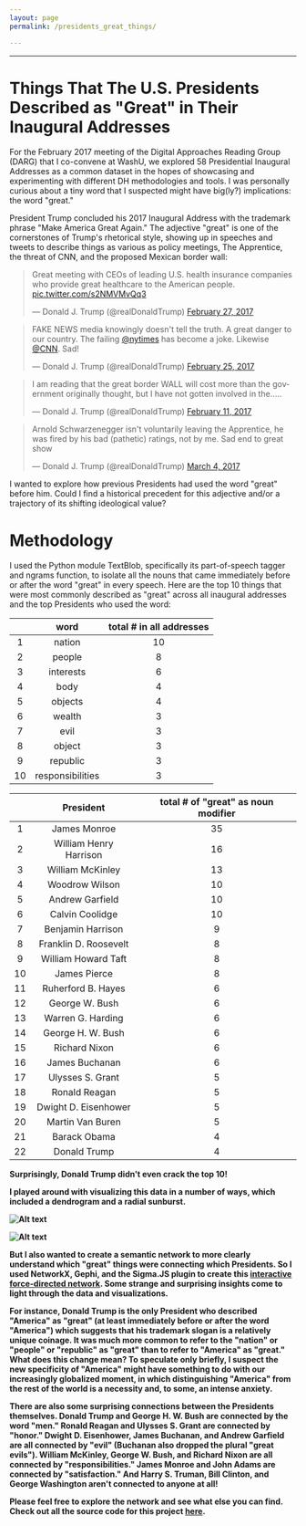 ```yaml
---
layout: page
permalink: /presidents_great_things/

---
```

---

# **Things That The U.S. Presidents Described as "Great" in Their Inaugural Addresses**

For the February 2017 meeting of the Digital Approaches Reading Group (DARG) that I co-convene at WashU, we explored 58 Presidential Inaugural Addresses as a common dataset in the hopes of showcasing and experimenting with different DH methodologies and tools. I was personally curious about a tiny word that I suspected might have big(ly?) implications: the word "great."

President Trump concluded his 2017 Inaugural Address with the trademark phrase "Make America Great Again." The adjective "great" is one of the cornerstones of Trump's rhetorical style, showing up in speeches and tweets to describe things as various as policy meetings, The Apprentice, the threat of CNN, and the proposed Mexican border wall:


<blockquote class="twitter-tweet" data-lang="en"><p lang="en" dir="ltr">Great meeting with CEOs of leading U.S. health insurance companies who provide great healthcare to the American people. <a href="https://t.co/s2NMVMvQq3">pic.twitter.com/s2NMVMvQq3</a></p>&mdash; Donald J. Trump (@realDonaldTrump) <a href="https://twitter.com/realDonaldTrump/status/836261209540288513">February 27, 2017</a></blockquote>
<script async src="//platform.twitter.com/widgets.js" charset="utf-8"></script>

<blockquote class="twitter-tweet" data-lang="en"><p lang="en" dir="ltr">FAKE NEWS media knowingly doesn&#39;t tell the truth. A great danger to our country. The failing <a href="https://twitter.com/nytimes">@nytimes</a> has become a joke. Likewise <a href="https://twitter.com/CNN">@CNN</a>. Sad!</p>&mdash; Donald J. Trump (@realDonaldTrump) <a href="https://twitter.com/realDonaldTrump/status/835325771858251776">February 25, 2017</a></blockquote>
<script async src="//platform.twitter.com/widgets.js" charset="utf-8"></script>

<blockquote class="twitter-tweet" data-lang="en"><p lang="en" dir="ltr">I am reading that the great border WALL will cost more than the government originally thought, but I have not gotten involved in the.....</p>&mdash; Donald J. Trump (@realDonaldTrump) <a href="https://twitter.com/realDonaldTrump/status/830405706255912960">February 11, 2017</a></blockquote>
<script async src="//platform.twitter.com/widgets.js" charset="utf-8"></script>

<blockquote class="twitter-tweet" data-lang="en"><p lang="en" dir="ltr">Arnold Schwarzenegger isn&#39;t voluntarily leaving the Apprentice, he was fired by his bad (pathetic) ratings, not by me. Sad end to great show</p>&mdash; Donald J. Trump (@realDonaldTrump) <a href="https://twitter.com/realDonaldTrump/status/838016045222854656">March 4, 2017</a></blockquote>
<script async src="//platform.twitter.com/widgets.js" charset="utf-8"></script>

I wanted to explore how previous Presidents had used the word "great" before him. Could I find a historical precedent for this adjective and/or a trajectory of its shifting ideological value?

# Methodology

I used the Python module TextBlob, specifically its part-of-speech tagger and ngrams function, to isolate all the nouns that came immediately before or after the word "great" in every speech. Here are the top 10 things that were most commonly described as "great" across all inaugural addresses and the top Presidents who used the word:



| | word      | total # in all addresses |
|:-----------:|:-------------------------:|:--:|
| 1 | nation    | 10                      |
| 2 | people    | 8                       |
| 3 | interests | 6                       |
| 4 | body      | 4                       |
| 5 | objects   | 4                       |
| 6 | wealth    | 3                       |
| 7 | evil      | 3                       |
| 8 | object    | 3                       |
| 9 | republic  | 3                       |
| 10 | responsibilities  | 3                       |


<b>

<b>

|    | President | total # of "great" as noun modifier |
|:----:|:------------------------:|:----:|
| 1  | James Monroe           | 35 |
| 2  | William Henry Harrison | 16 |
| 3  | William McKinley       | 13 |
| 4  | Woodrow Wilson         | 10 |
| 5  | Andrew Garfield        | 10 |
| 6  | Calvin Coolidge        | 10 |
| 7  | Benjamin Harrison      | 9  |
| 8  | Franklin D. Roosevelt  | 8  |
| 9  | William Howard Taft    | 8  |
| 10 | James Pierce           | 8  |
| 11 | Ruherford B. Hayes     | 6  |
| 12 | George W. Bush         | 6  |
| 13 | Warren G. Harding      | 6  |
| 14 | George H. W. Bush      | 6  |
| 15 | Richard Nixon          | 6  |
| 16 | James Buchanan         | 6  |
| 17 | Ulysses S. Grant       | 5  |
| 18 | Ronald Reagan          | 5  |
| 19 | Dwight D. Eisenhower   | 5  |
| 20 | Martin Van Buren       | 5  |
| 21 | Barack Obama           | 4  |
| 22 | Donald Trump           | 4  |

<b>

Surprisingly, Donald Trump didn't even crack the top 10!

I played around with visualizing this data in a number of ways, which included a dendrogram and a radial sunburst.

![Alt text](/images/dendrogram.svg)

![Alt text](/images/sunburst.svg)

But I also wanted to create a semantic network to more clearly understand which "great" things were connecting which Presidents. So I used NetworkX, Gephi, and the Sigma.JS plugin to create this [interactive force-directed network](/network/index.html). Some strange and surprising insights come to light through the data and visualizations.

For instance, Donald Trump is the only President who described "America" as "great" (at least immediately before or after the word "America") which suggests that his trademark slogan is a relatively unique coinage. It was much more common to refer to the "nation" or "people" or "republic" as "great" than to refer to "America" as "great." What does this change mean? To speculate only briefly, I suspect the new specificity of "America" might have something to do with our increasingly globalized moment, in which distinguishing "America" from the rest of the world is a necessity and, to some, an intense anxiety.

There are also some surprising connections between the Presidents themselves. Donald Trump and George H. W. Bush are connected by the word "men." Ronald Reagan and Ulysses S. Grant are connected by "honor." Dwight D. Eisenhower, James Buchanan, and Andrew Garfield are all connected by "evil" (Buchanan also dropped the plural "great evils"). William McKinley, George W. Bush, and Richard Nixon are all connected by "responsibilities." James Monroe and John Adams are connected by "satisfaction." And Harry S. Truman, Bill Clinton, and George Washington aren't connected to anyone at all! 

Please feel free to explore the network and see what else you can find. Check out all the source code for this project [here](https://github.com/melaniewalsh/inaugural_addresses).
  
